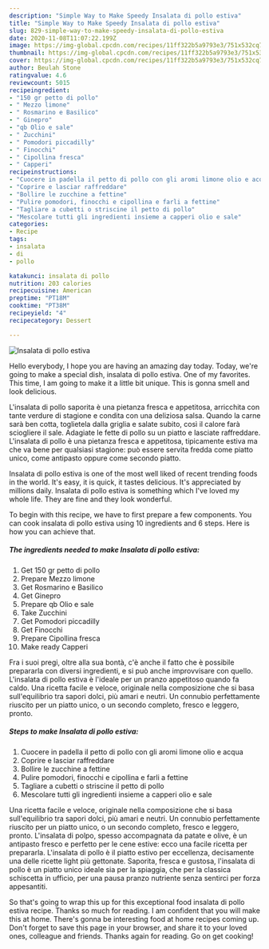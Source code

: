 ```yaml
---
description: "Simple Way to Make Speedy Insalata di pollo estiva"
title: "Simple Way to Make Speedy Insalata di pollo estiva"
slug: 829-simple-way-to-make-speedy-insalata-di-pollo-estiva
date: 2020-11-08T11:07:22.199Z
image: https://img-global.cpcdn.com/recipes/11ff322b5a9793e3/751x532cq70/insalata-di-pollo-estiva-recipe-main-photo.jpg
thumbnail: https://img-global.cpcdn.com/recipes/11ff322b5a9793e3/751x532cq70/insalata-di-pollo-estiva-recipe-main-photo.jpg
cover: https://img-global.cpcdn.com/recipes/11ff322b5a9793e3/751x532cq70/insalata-di-pollo-estiva-recipe-main-photo.jpg
author: Beulah Stone
ratingvalue: 4.6
reviewcount: 5015
recipeingredient:
- "150 gr petto di pollo"
- " Mezzo limone"
- " Rosmarino e Basilico"
- " Ginepro"
- "qb Olio e sale"
- " Zucchini"
- " Pomodori piccadilly"
- " Finocchi"
- " Cipollina fresca"
- " Capperi"
recipeinstructions:
- "Cuocere in padella il petto di pollo con gli aromi limone olio e acqua"
- "Coprire e lasciar raffreddare"
- "Bollire le zucchine a fettine"
- "Pulire pomodori, finocchi e cipollina e farli a fettine"
- "Tagliare a cubetti o striscine il petto di pollo"
- "Mescolare tutti gli ingredienti insieme a capperi olio e sale"
categories:
- Recipe
tags:
- insalata
- di
- pollo

katakunci: insalata di pollo 
nutrition: 203 calories
recipecuisine: American
preptime: "PT18M"
cooktime: "PT38M"
recipeyield: "4"
recipecategory: Dessert

---
```



![Insalata di pollo estiva](https://img-global.cpcdn.com/recipes/11ff322b5a9793e3/751x532cq70/insalata-di-pollo-estiva-recipe-main-photo.jpg)

Hello everybody, I hope you are having an amazing day today. Today, we're going to make a special dish, insalata di pollo estiva. One of my favorites. This time, I am going to make it a little bit unique. This is gonna smell and look delicious.

L&#39;insalata di pollo saporita è una pietanza fresca e appetitosa, arricchita con tante verdure di stagione e condita con una deliziosa salsa. Quando la carne sarà ben cotta, toglietela dalla griglia e salate subito, così il calore farà sciogliere il sale. Adagiate le fette di pollo su un piatto e lasciate raffreddare. L&#39;insalata di pollo è una pietanza fresca e appetitosa, tipicamente estiva ma che va bene per qualsiasi stagione: può essere servita fredda come piatto unico, come antipasto oppure come secondo piatto.

Insalata di pollo estiva is one of the most well liked of recent trending foods in the world. It's easy, it is quick, it tastes delicious. It's appreciated by millions daily. Insalata di pollo estiva is something which I've loved my whole life. They are fine and they look wonderful.


To begin with this recipe, we have to first prepare a few components. You can cook insalata di pollo estiva using 10 ingredients and 6 steps. Here is how you can achieve that.

<!--inarticleads1-->

##### The ingredients needed to make Insalata di pollo estiva:

1. Get 150 gr petto di pollo
1. Prepare  Mezzo limone
1. Get  Rosmarino e Basilico
1. Get  Ginepro
1. Prepare qb Olio e sale
1. Take  Zucchini
1. Get  Pomodori piccadilly
1. Get  Finocchi
1. Prepare  Cipollina fresca
1. Make ready  Capperi


Fra i suoi pregi, oltre alla sua bontà, c&#39;è anche il fatto che è possibile prepararla con diversi ingredienti, e si può anche improvvisare con quello. L&#39;insalata di pollo estiva è l&#39;ideale per un pranzo appetitoso quando fa caldo. Una ricetta facile e veloce, originale nella composizione che si basa sull&#39;equilibrio tra sapori dolci, più amari e neutri. Un connubio perfettamente riuscito per un piatto unico, o un secondo completo, fresco e leggero, pronto. 

<!--inarticleads2-->

##### Steps to make Insalata di pollo estiva:

1. Cuocere in padella il petto di pollo con gli aromi limone olio e acqua
1. Coprire e lasciar raffreddare
1. Bollire le zucchine a fettine
1. Pulire pomodori, finocchi e cipollina e farli a fettine
1. Tagliare a cubetti o striscine il petto di pollo
1. Mescolare tutti gli ingredienti insieme a capperi olio e sale


Una ricetta facile e veloce, originale nella composizione che si basa sull&#39;equilibrio tra sapori dolci, più amari e neutri. Un connubio perfettamente riuscito per un piatto unico, o un secondo completo, fresco e leggero, pronto. L&#39;insalata di polpo, spesso accompagnata da patate e olive, è un antipasto fresco e perfetto per le cene estive: ecco una facile ricetta per prepararla. L&#39;insalata di pollo è il piatto estivo per eccellenza, decisamente una delle ricette light più gettonate. Saporita, fresca e gustosa, l&#39;insalata di pollo è un piatto unico ideale sia per la spiaggia, che per la classica schiscetta in ufficio, per una pausa pranzo nutriente senza sentirci per forza appesantiti. 

So that's going to wrap this up for this exceptional food insalata di pollo estiva recipe. Thanks so much for reading. I am confident that you will make this at home. There's gonna be interesting food at home recipes coming up. Don't forget to save this page in your browser, and share it to your loved ones, colleague and friends. Thanks again for reading. Go on get cooking!
